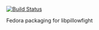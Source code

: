 [![Build Status](https://copr.fedorainfracloud.org/coprs/jamesd/paperwork/package/libpillowfight/status_image/last_build.png)](https://copr.fedorainfracloud.org/coprs/jamesd/paperwork/package/libpillowfight/)

Fedora packaging for libpillowfight
